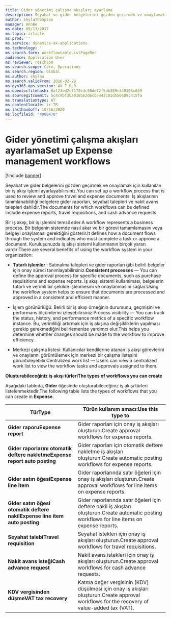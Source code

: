 ```yaml
---
title: Gider yönetimi çalışma akışları ayarlama
description: Seyahat ve gider belgelerini gözden geçirmek ve onaylamak için bir iş akışı işlemi ayarlayabilirsiniz.
author: ShylaThompson
manager: AnnBe
ms.date: 09/13/2017
ms.topic: article
ms.prod: ''
ms.service: dynamics-ax-applications
ms.technology: ''
ms.search.form: WorkflowtableListPageRnr
audience: Application User
ms.reviewer: roschlom
ms.search.scope: Core, Operations
ms.search.region: Global
ms.author: shylaw
ms.search.validFrom: 2016-02-28
ms.dyn365.ops.version: AX 7.0.0
ms.openlocfilehash: 0af23ed2cf172e4c90de72f5db389c349303c039
ms.sourcegitcommit: 5c4c9bf3ba018562d6cb3443c01d550489c415fa
ms.translationtype: HT
ms.contentlocale: tr-TR
ms.lasthandoff: 10/16/2020
ms.locfileid: "4086478"
---
```

# <a name="set-up-expense-management-workflows"></a><span data-ttu-id="2403f-103">Gider yönetimi çalışma akışları ayarlama</span><span class="sxs-lookup"><span data-stu-id="2403f-103">Set up Expense management workflows</span></span>

[!include [banner](../includes/banner.md)]

<span data-ttu-id="2403f-104">Seyahat ve gider belgelerini gözden geçirmek ve onaylamak için kullanılan bir iş akışı işlemi ayarlayabilirsiniz.</span><span class="sxs-lookup"><span data-stu-id="2403f-104">You can set up a workflow process that is used to review and approve travel and expense documents.</span></span> <span data-ttu-id="2403f-105">İş akışlarının tanımlanabildiği belgelere gider raporları, seyahat talepleri ve nakit avans talepleri dahildir.</span><span class="sxs-lookup"><span data-stu-id="2403f-105">The documents for which workflows can be defined include expense reports, travel requisitions, and cash advance requests.</span></span>

<span data-ttu-id="2403f-106">Bir iş akışı, bir iş işlemini temsil eder.</span><span class="sxs-lookup"><span data-stu-id="2403f-106">A workflow represents a business process.</span></span> <span data-ttu-id="2403f-107">Bir belgenin sistemde nasıl akar ve bir görevi tamamlamasını veya belgeyi onaylaması gerektiğini gösterir.</span><span class="sxs-lookup"><span data-stu-id="2403f-107">It defines how a document flows through the system and indicates who must complete a task or approve a document.</span></span> <span data-ttu-id="2403f-108">Kuruluşunuzda iş akışı sistemi kullanmanın birçok yararı vardır:</span><span class="sxs-lookup"><span data-stu-id="2403f-108">There are several benefits of using the workflow system in your organization:</span></span>

-   <span data-ttu-id="2403f-109">**Tutarlı işlemler** : Satınalma talepleri ve gider raporları gibi belirli belgeler için onay süreci tanımlayabilirsiniz.</span><span class="sxs-lookup"><span data-stu-id="2403f-109">**Consistent processes** — You can define the approval process for specific documents, such as purchase requisitions and expense reports.</span></span> <span data-ttu-id="2403f-110">İş akışı sistemi kullanılması, belgelerin tutarlı ve verimli bir şekilde işlenmesini ve onaylanmasını sağlar.</span><span class="sxs-lookup"><span data-stu-id="2403f-110">Using the workflow system helps to ensure that documents are processed and approved in a consistent and efficient manner.</span></span>

-   <span data-ttu-id="2403f-111">İşlem görünürlüğü: Belirli bir iş akışı örneğinin durumunu, geçmişini ve performans ölçümlerini izleyebilirsiniz.</span><span class="sxs-lookup"><span data-stu-id="2403f-111">Process visibility — You can track the status, history, and performance metrics of a specific workflow instance.</span></span> <span data-ttu-id="2403f-112">Bu, verimliliği artırmak için iş akışına değişikliklerin yapılması gerekip gerekmediğini belirlemenize yardımcı olur.</span><span class="sxs-lookup"><span data-stu-id="2403f-112">This helps you determine whether changes should be made to the workflow to improve efficiency.</span></span>

-   <span data-ttu-id="2403f-113">Merkezi çalışma listesi: Kullanıcılar kendilerine atanan iş akışı görevlerini ve onaylarını görüntülemek için merkezi bir çalışma listesini görüntüleyebilir.</span><span class="sxs-lookup"><span data-stu-id="2403f-113">Centralized work list — Users can view a centralized work list to view the workflow tasks and approvals assigned to them.</span></span> 

<span data-ttu-id="2403f-114">**Oluşturabileceğiniz iş akışı türleri**</span><span class="sxs-lookup"><span data-stu-id="2403f-114">**The types of workflows you can create**</span></span>

<span data-ttu-id="2403f-115">Aşağıdaki tabloda, **Gider** öğesinde oluşturabileceğiniz iş akışı türleri listelenmektedir.</span><span class="sxs-lookup"><span data-stu-id="2403f-115">The following table lists the types of workflows that you can create in **Expense**.</span></span>


|              <span data-ttu-id="2403f-116"><strong>Tür</strong></span><span class="sxs-lookup"><span data-stu-id="2403f-116"><strong>Type</strong></span></span>              |                   <span data-ttu-id="2403f-117"><strong>Türün kullanım amacı:</strong></span><span class="sxs-lookup"><span data-stu-id="2403f-117"><strong>Use this type to</strong></span></span>                   |
|-------------------------------------------------|-----------------------------------------------------------------------|
|         <span data-ttu-id="2403f-118"><strong>Gider raporu</strong></span><span class="sxs-lookup"><span data-stu-id="2403f-118"><strong>Expense report</strong></span></span>         |            <span data-ttu-id="2403f-119">Gider raporları için onay iş akışları oluşturun.</span><span class="sxs-lookup"><span data-stu-id="2403f-119">Create approval workflows for expense reports.</span></span>             |
|  <span data-ttu-id="2403f-120"><strong>Gider raporlarını otomatik deftere nakletme</strong></span><span class="sxs-lookup"><span data-stu-id="2403f-120"><strong>Expense report auto posting</strong></span></span>   |        <span data-ttu-id="2403f-121">Gider raporları için otomatik deftere nakletme iş akışları oluşturun.</span><span class="sxs-lookup"><span data-stu-id="2403f-121">Create automatic posting workflows for expense reports.</span></span>        |
|       <span data-ttu-id="2403f-122"><strong>Gider satırı öğesi</strong></span><span class="sxs-lookup"><span data-stu-id="2403f-122"><strong>Expense line item</strong></span></span>        |     <span data-ttu-id="2403f-123">Gider raporlarında satır öğeleri için onay iş akışları oluşturun.</span><span class="sxs-lookup"><span data-stu-id="2403f-123">Create approval workflows for line items on expense reports.</span></span>      |
| <span data-ttu-id="2403f-124"><strong>Gider satırı öğesi otomatik deftere nakil</strong></span><span class="sxs-lookup"><span data-stu-id="2403f-124"><strong>Expense line item auto posting</strong></span></span> | <span data-ttu-id="2403f-125">Gider raporlarında satır öğeleri için deftere nakil iş akışları oluşturun.</span><span class="sxs-lookup"><span data-stu-id="2403f-125">Create automatic posting workflows for line items on expense reports.</span></span> |
|       <span data-ttu-id="2403f-126"><strong>Seyahat talebi</strong></span><span class="sxs-lookup"><span data-stu-id="2403f-126"><strong>Travel requisition</strong></span></span>       |          <span data-ttu-id="2403f-127">Seyahat istekleri için onay iş akışları oluşturun.</span><span class="sxs-lookup"><span data-stu-id="2403f-127">Create approval workflows for travel requisitions.</span></span>           |
|      <span data-ttu-id="2403f-128"><strong>Nakit avans isteği</strong></span><span class="sxs-lookup"><span data-stu-id="2403f-128"><strong>Cash advance request</strong></span></span>      |         <span data-ttu-id="2403f-129">Nakit avans istekleri için onay iş akışları oluşturun.</span><span class="sxs-lookup"><span data-stu-id="2403f-129">Create approval workflows for cash advance requests.</span></span>          |
|        <span data-ttu-id="2403f-130"><strong>KDV vergisinden düşme</strong></span><span class="sxs-lookup"><span data-stu-id="2403f-130"><strong>VAT tax recovery</strong></span></span>        | <span data-ttu-id="2403f-131">Katma değer vergisinin (KDV) düşülmesi için onay iş akışları oluşturun.</span><span class="sxs-lookup"><span data-stu-id="2403f-131">Create approval workflows for the recovery of value-added tax (VAT).</span></span>  |

